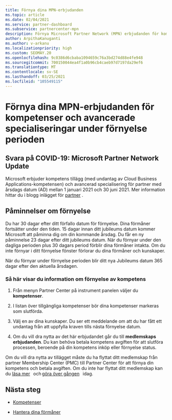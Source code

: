 ```yaml
---
title: Förnya dina MPN-erbjudanden
ms.topic: article
ms.date: 02/04/2021
ms.service: partner-dashboard
ms.subservice: partnercenter-mpn
description: Förnya Microsoft Partner Network (MPN) erbjudanden för kompetenser och avancerade specialiseringar – förnyelse perioden börjar med inköps datumet plus en dag.
author: ArpithaKanuganti
ms.author: v-arkanu
ms.localizationpriority: high
ms.custom: SEOMAY.20
ms.openlocfilehash: 9c0386d6cbaba1094659c76a3bd274d88e4fe948
ms.sourcegitcommit: 700150044ea4f1a0b96cb4caeb97d7197da29ef6
ms.translationtype: MT
ms.contentlocale: sv-SE
ms.lasthandoff: 03/25/2021
ms.locfileid: "105549115"
---
```

# <a name="renew-your-mpn-offers-for-competencies-and-advanced-specializations-during-the-renewal-window"></a>Förnya dina MPN-erbjudanden för kompetenser och avancerade specialiseringar under förnyelse perioden

## <a name="responding-to-covid-19-microsoft-partner-network-update"></a>Svara på COVID-19: Microsoft Partner Network Update

Microsoft erbjuder kompetens tillägg (med undantag av Cloud Business Applications-kompetensen) och avancerad specialisering för partner med årsdags datum (AD) mellan 1 januari 2021 och 30 juni 2021. Mer information hittar du i blogg inlägget för [partner](https://blogs.partner.microsoft.com/mpn/responding-to-covid-19-microsoft-partner-network/) .

## <a name="renewal-reminders"></a>Påminnelser om förnyelse

Du har 30 dagar efter ditt förfallo datum för förnyelse. Dina förmåner fortsätter under den tiden. 15 dagar innan ditt jubileums datum kommer Microsoft att påminna dig om din kommande årsdag. Du får en ny påminnelse 23 dagar efter ditt jubileums datum. När du förnyar under den dagliga perioden plus 30 dagars period förblir dina förmåner intakta. Om du inte förnyar i ditt förnyelse fönster förlorar du dina förmåner och kunskaper.

När du förnyar under förnyelse perioden blir ditt nya Jubileums datum 365 dagar efter den aktuella årsdagen.

### <a name="how-to-view-competency-renewal-information"></a>Så här visar du information om förnyelse av kompetens

1. Från menyn Partner Center på instrument panelen väljer du **kompetenser**.  

2. I listan över tillgängliga kompetenser bör dina kompetenser markeras som slutförda.  

3. Välj en av dina kunskaper. Du ser ett meddelande om att du har fått ett undantag från att uppfylla kraven tills nästa förnyelse datum.

4. Om du vill dra nytta av det här erbjudandet går du till **medlemskaps erbjudanden**. Du kan behöva betala kompetens avgiften för att slutföra processen, beroende på din kompetens inköp eller förnyelse status.

Om du vill dra nytta av tillägget måste du ha flyttat ditt medlemskap från partner Membership Center (PMC) till Partner Center för att förnya din kompetens och betala avgiften. Om du inte har flyttat ditt medlemskap kan du [läsa mer](prepare-pmc-pc-migration.md)   och [göra över gången](https://partners.microsoft.com/partnerprogram/Welcome.aspx)   idag.  

## <a name="next-steps"></a>Nästa steg

- [Kompetenser](learn-about-competencies.md)

- [Hantera dina förmåner](manage-your-partner-network-benefits.md)

